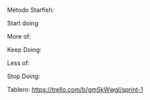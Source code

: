 Método Starfish:

Start doing 
<!--cosas innovadoras, aquellas que por curiosidad que queremos probar y/o soluciones comprobadas que deberíamos usar-->

More of: 
<!--practicas que creemos que requiere más refinamiento y que nos gustan mucho por ello hay que darles más-->

Keep Doing: 
<!--aquello que venimos haciendo y nos brinda valor-->

Less of: 
<!--aquello que no nos aporta el valor que esperábamos-->

Stop Doing: 
<!--aquello que podemos eliminar-->

Tablero: https://trello.com/b/gmSkWwgI/sprint-1